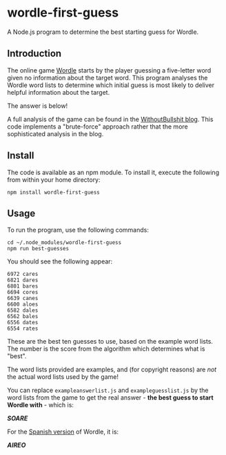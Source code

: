 # wordle-first-guess
A Node.js program to determine the best starting guess for Wordle.

## Introduction
The online game [Wordle](https://www.nytimes.com/games/wordle/index.html) starts
by the player guessing a five-letter word given no information about the target
word. This program analyses the Wordle word lists to determine which initial
guess is most likely to deliver helpful information about the target.

The answer is below!

A full analysis of the game can be found in the
[WithoutBullshit blog](https://withoutbullshit.com/blog/wordle-revised-mathematical-analysis-of-the-first-guess). This code implements a "brute-force" approach
rather that the more sophisticated analysis in the blog.

## Install
The code is available as an npm module. To install it, execute the following
from within your home directory:

```
npm install wordle-first-guess
```
## Usage
To run the program, use the following commands:

```
cd ~/.node_modules/wordle-first-guess
npm run best-guesses
```

You should see the following appear:

```
6972 cares
6821 dares
6801 bares
6694 cores
6639 canes
6600 aloes
6582 dales
6562 bales
6556 dates
6554 rates
```

These are the best ten guesses to use, based on the example word lists.
The number is the score from the algorithm which determines what is "best".

The word lists provided are examples, and (for copyright reasons) are *not*
the actual word lists used by the game!

You can replace `exampleanswerlist.js` and `exampleguesslist.js` by the word
lists from the game to get the
real answer - **the best guess to start Wordle with** - which is:

***SOARE***

For the [Spanish version](https://wordle.danielfrg.com) of Wordle, it is:

***AIREO***

